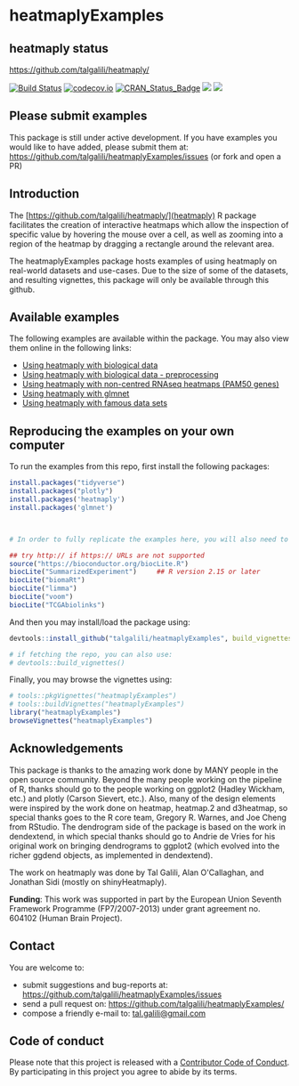 
# heatmaplyExamples

## heatmaply status

https://github.com/talgalili/heatmaply/

[![Build Status](https://travis-ci.org/talgalili/heatmaply.png?branch=master)](https://travis-ci.org/talgalili/heatmaply)
[![codecov.io](https://codecov.io/github/talgalili/heatmaply/coverage.svg?branch=master)](https://codecov.io/github/talgalili/heatmaply?branch=master)
[![CRAN_Status_Badge](http://www.r-pkg.org/badges/version/heatmaply)](https://cran.r-project.org/package=heatmaply)
![](http://cranlogs.r-pkg.org/badges/heatmaply?color=yellow)
![](http://cranlogs.r-pkg.org/badges/grand-total/heatmaply?color=yellowgreen)


## Please submit examples

This package is still under active development. If you have examples you would like to have added, please submit them at: <https://github.com/talgalili/heatmaplyExamples/issues>  (or fork and open a PR)


## Introduction

The [https://github.com/talgalili/heatmaply/](heatmaply) R package facilitates the creation of interactive heatmaps which allow the inspection of specific value by hovering the mouse over a cell, as well as zooming into a region of the heatmap by dragging a rectangle around the relevant area.

The heatmaplyExamples package hosts examples of using heatmaply on real-world datasets and use-cases. Due to the size of some of the datasets, and resulting vignettes, this package will only be available through this github. 


## Available examples

The following examples are available within the package. You may also view them online in the following links:

* [Using heatmaply with biological data](https://cdn.rawgit.com/talgalili/heatmaplyExamples/master/inst/doc/biological_data.html)
* [Using heatmaply with biological data - preprocessing](https://cdn.rawgit.com/talgalili/heatmaplyExamples/master/inst/doc/data_preprocessing.htm)
* [Using heatmaply with non-centred RNAseq heatmaps (PAM50 genes) ](https://cdn.rawgit.com/talgalili/heatmaplyExamples/master/inst/doc/non_centred_heatmaps.html)
* [Using heatmaply with glmnet](https://cdn.rawgit.com/talgalili/heatmaplyExamples/master/inst/doc/glmnet.html)
* [Using heatmaply with famous data sets](https://cdn.rawgit.com/talgalili/heatmaplyExamples/master/inst/doc/heatmaply_examples.html)



## Reproducing the examples on your own computer

To run the examples from this repo, first install the following packages:

```r
install.packages("tidyverse")
install.packages("plotly")
install.packages('heatmaply')
install.packages('glmnet')



# In order to fully replicate the examples here, you will also need to install the following packages:

## try http:// if https:// URLs are not supported
source("https://bioconductor.org/biocLite.R")
biocLite("SummarizedExperiment")     ## R version 2.15 or later
biocLite("biomaRt")     
biocLite("limma")   
biocLite("voom")
biocLite("TCGAbiolinks")


```


And then you may install/load the package using:

```r
devtools::install_github("talgalili/heatmaplyExamples", build_vignettes = TRUE)

# if fetching the repo, you can also use:
# devtools::build_vignettes()
```

Finally, you may browse the vignettes using:

```r
# tools::pkgVignettes("heatmaplyExamples")
# tools::buildVignettes("heatmaplyExamples")
library("heatmaplyExamples")
browseVignettes("heatmaplyExamples")
```






## Acknowledgements


This package is thanks to the amazing work done by MANY people in the open source community. Beyond the many people working on the pipeline of R, thanks should go to the people working on ggplot2 (Hadley Wickham, etc.) and plotly (Carson Sievert, etc.). Also, many of the design elements were inspired by the work done on heatmap, heatmap.2 and d3heatmap, so special thanks goes to the R core team, Gregory R. Warnes, and Joe Cheng from RStudio. The dendrogram side of the package is based on the work in dendextend, in which special thanks should go to Andrie de Vries for his original work on bringing dendrograms to ggplot2 (which evolved into the richer ggdend objects, as implemented in dendextend). 

The work on heatmaply was done by Tal Galili, Alan O'Callaghan, and Jonathan Sidi (mostly on shinyHeatmaply).


**Funding**: This work was supported in part by the European Union Seventh Framework Programme (FP7/2007-2013) under grant agreement no. 604102 (Human Brain Project).  


## Contact

You are welcome to:

* submit suggestions and bug-reports at: <https://github.com/talgalili/heatmaplyExamples/issues>
* send a pull request on: <https://github.com/talgalili/heatmaplyExamples/>
* compose a friendly e-mail to: <tal.galili@gmail.com>





## Code of conduct

Please note that this project is released with a [Contributor Code of Conduct](CONDUCT.md). By participating in this project you agree to abide by its terms.

